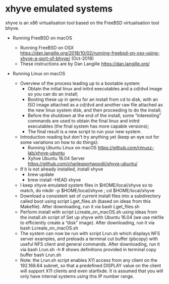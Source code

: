 # xhyve emulated systems

xhyve is an x86 virtualisation tool based on the FreeBSD virtualisation tool bhyve.

* Running FreeBSD on macOS
  - Running FreeBSD on OSX https://dan.langille.org/2018/10/02/running-freebsd-on-osx-using-xhyve-a-port-of-bhyve/ (Oct-2018)
  - These instructions are by Dan Langille https://dan.langille.org/
  
* Running Linux on macOS
  - Overview of the process leading up to a bootable system:
    - Obtain the initial linux and initrd executables and a cd/dvd image so you can do an install;
    - Booting these up in qemu for an install from cd to disk, with an ISO image attached as a cd/dvd and another raw file attached as the new linux system disk, and then proceeding to do the install;
    - Before the shutdown at the end of the install, some “interesting” commands are used to obtain the final linux and initrd executables (the final system has more capable versions);
    - The final result is a new script to run your new system.
  - Introduction reading but don't try anything yet (keep an eye out for some variations on how to do things):
    - Running Ubuntu Linux on macOS https://github.com/rimusz-lab/xhyve-ubuntu
    - Xyhve Ubuntu 16.04 Server https://github.com/charlesportwoodii/xhyve-ubuntu/
  - If it is not already installed, install xhyve 
    - brew update 
    - brew install –HEAD xhyve
  - I keep xhyve emulated system files in $HOME/local/xhyve so to match, do 
      mkdir -p $HOME/local/xhyve ; cd $HOME/local/xhyve
  - Download a consistent set of current install files into a subdirectory called boot using script Lget_files.sh (based on ideas from this Makefile). After downloading, run it via 
      bash Lget_files.sh
  - Perform install with script Lcreate_on_macOS.sh using ideas from the install.sh script of Set up xhyve with Ubuntu 16.04 (we use mkfile to efficiently create a “disk” image). After downloading, run it via 
      bash Lcreate_on_macOS.sh
  - The system can now be run with script Lrun.sh which displays NFS server examples, and preloads a terminal cut buffer (pbcopy) with useful NFS client and general commands. After downloading, run it via 
      bash Lrun.sh -h # shows definitions provided in terminal copy buffer
      bash Lrun.sh
  - Note: the Lrun.sh script enables X11 access from any client on the 192.168.64 subnet, so that a predefined DISPLAY value on the client will support X11 clients and even startlxde. It is assumed that you will only have internal systems using this IP number range.